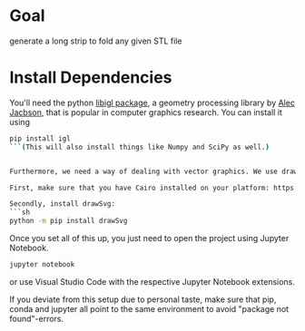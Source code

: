 # Goal
generate a long strip to fold any given STL file

# Install Dependencies

You'll need the python [libigl package](https://libigl.github.io/libigl-python-bindings/), a geometry processing library by [Alec Jacbson](http://www.cs.toronto.edu/~jacobson/), that is popular in computer graphics research.
You can install it using

```sh
pip install igl
```(This will also install things like Numpy and SciPy as well.)


Furthermore, we need a way of dealing with vector graphics. We use drawSvg for this, which in turn uses the [Cairo Graphics library](https://www.cairographics.org/).

First, make sure that you have Cairo installed on your platform: https://www.cairographics.org/download/

Secondly, install drawSvg:
```sh
python -m pip install drawSvg
```

Once you set all of this up, you just need to open the project using Jupyter Notebook. 

```sh
jupyter notebook
```
or use Visual Studio Code with the respective Jupyter Notebook extensions.


If you deviate from this setup due to personal taste, make sure that pip, conda and jupyter all point to the same environment to avoid "package not found"-errors.
